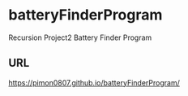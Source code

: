 # batteryFinderProgram
Recursion Project2 Battery Finder Program

## URL
https://pimon0807.github.io/batteryFinderProgram/
